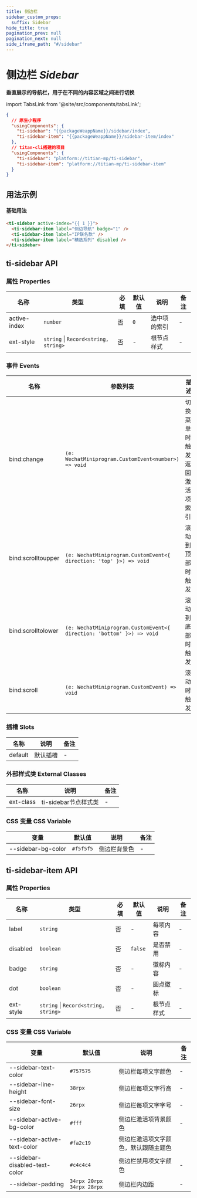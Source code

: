 ```yaml
---
title: 侧边栏
sidebar_custom_props:
  suffix: Sidebar
hide_title: true
pagination_prev: null
pagination_next: null
side_iframe_path: "#/sidebar"
---
```


# 侧边栏 _Sidebar_
**垂直展示的导航栏，用于在不同的内容区域之间进行切换**

import TabsLink from '@site/src/components/tabsLink';

<TabsLink id="ti-sidebar-api" />

```json showLineNumbers
{
  // 原生小程序
  "usingComponents": {
    "ti-sidebar": "{{packageWeappName}}/sidebar/index",
    "ti-sidebar-item": "{{packageWeappName}}/sidebar-item/index"
  },
  // titan-cli搭建的项目
  "usingComponents": {
    "ti-sidebar": "platform://titian-mp/ti-sidebar",
    "ti-sidebar-item": "platform://titian-mp/ti-sidebar-item"
  }
}
```

## 用法示例

#### 基础用法
```html showLineNumbers
<ti-sidebar active-index="{{ 1 }}">
  <ti-sidebar-item label="侧边导航" badge="1" />
  <ti-sidebar-item label="IP联名款" />
  <ti-sidebar-item label="精选系列" disabled />
</ti-sidebar>
```
## ti-sidebar API
### 属性 **Properties**

| 名称        | 类型     | 必填 | 默认值 | 说明         | 备注 |
| ----------- | -------- | ---- | ------ | ------------ | ---- |
| active-index | `number` | 否   | `0`      | 选中项的索引 | -    |
| ext-style    | `string` \| `Record<string, string>` | 否   | -      | 根节点样式   | -    |

### 事件 **Events**

| 名称     | 参数列表 | 描述           | 备注 |
| -------- | -------- | -------------- | ---- |
| bind:change | `(e: WechatMiniprogram.CustomEvent<number>) => void`    | 切换菜单时触发, 返回激活项索引| -    |
| bind:scrolltoupper | `(e: WechatMiniprogram.CustomEvent<{ direction: 'top' }>) => void`    | 滚动到顶部时触发| -    |
| bind:scrolltolower | `(e: WechatMiniprogram.CustomEvent<{ direction: 'bottom' }>) => void`    | 滚动到底部时触发| -    |
| bind:scroll | `(e: WechatMiniprogram.CustomEvent) => void`    | 滚动时触发| -    |

### 插槽 **Slots**

| 名称    | 说明     | 备注 |
| ------- | -------- | ---- |
| default | 默认插槽 | -    |

### 外部样式类 **External Classes**

| 名称     | 说明         | 备注 |
| -------- | ------------ | ---- |
| ext-class | ti-sidebar节点样式类 | -    |
### CSS 变量 **CSS Variable**
| 变量 | 默认值 | 说明 | 备注 |
| ---- | ------ | ---- | ---- |
| --sidebar-bg-color | `#f5f5f5` | 侧边栏背景色 | - |

## ti-sidebar-item API
### 属性 **Properties**

| 名称     | 类型      | 必填 | 默认值 | 说明     | 备注 |
| -------- | --------- | ---- | ------ | -------- | ---- |
| label    | `string`  | 否   | -      | 每项内容 | -    |
| disabled | `boolean` | 否   | `false`  | 是否禁用 | -    |
| badge    | `string`  | 否   | -      | 徽标内容 | -    |
| dot      | `boolean` | 否   | -      | 圆点徽标 | -    |
| ext-style      | `string` \| `Record<string, string>` | 否   | -      | 根节点样式 | -    |

### CSS 变量 **CSS Variable**
| 变量 | 默认值 | 说明 | 备注 |
| ---- | ------ | ---- | ---- |
| --sidebar-text-color | `#757575` | 侧边栏每项文字颜色 | - |
| --sidebar-line-height | `38rpx` | 侧边栏每项文字行高 | - |
| --sidebar-font-size | `26rpx` | 侧边栏每项文字字号 | - |
| --sidebar-active-bg-color | `#fff` | 侧边栏激活项背景颜色 | - |
| --sidebar-active-text-color | `#fa2c19` | 侧边栏激活项文字颜色，默认跟随主题色 |  |
| --sidebar-disabled-text-color | `#c4c4c4` | 侧边栏禁用项文字颜色 | - |
| --sidebar-padding | `34rpx 20rpx 34rpx 28rpx` | 侧边栏内边距 | - |
